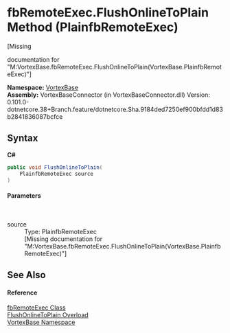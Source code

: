 # fbRemoteExec.FlushOnlineToPlain Method (PlainfbRemoteExec)
 

\[Missing <summary> documentation for "M:VortexBase.fbRemoteExec.FlushOnlineToPlain(VortexBase.PlainfbRemoteExec)"\]

**Namespace:**&nbsp;<a href="N_VortexBase.md">VortexBase</a><br />**Assembly:**&nbsp;VortexBaseConnector (in VortexBaseConnector.dll) Version: 0.101.0-dotnetcore.38+Branch.feature/dotnetcore.Sha.9184ded7250ef900bfdd1d83b2841836087bcfce

## Syntax

**C#**<br />
``` C#
public void FlushOnlineToPlain(
	PlainfbRemoteExec source
)
```


#### Parameters
&nbsp;<dl><dt>source</dt><dd>Type: PlainfbRemoteExec<br />\[Missing <param name="source"/> documentation for "M:VortexBase.fbRemoteExec.FlushOnlineToPlain(VortexBase.PlainfbRemoteExec)"\]</dd></dl>

## See Also


#### Reference
<a href="T_VortexBase_fbRemoteExec.md">fbRemoteExec Class</a><br /><a href="Overload_VortexBase_fbRemoteExec_FlushOnlineToPlain.md">FlushOnlineToPlain Overload</a><br /><a href="N_VortexBase.md">VortexBase Namespace</a><br />